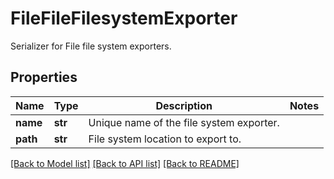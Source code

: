 # FileFileFilesystemExporter

Serializer for File file system exporters.
## Properties
Name | Type | Description | Notes
------------ | ------------- | ------------- | -------------
**name** | **str** | Unique name of the file system exporter. | 
**path** | **str** | File system location to export to. | 

[[Back to Model list]](../README.md#documentation-for-models) [[Back to API list]](../README.md#documentation-for-api-endpoints) [[Back to README]](../README.md)


